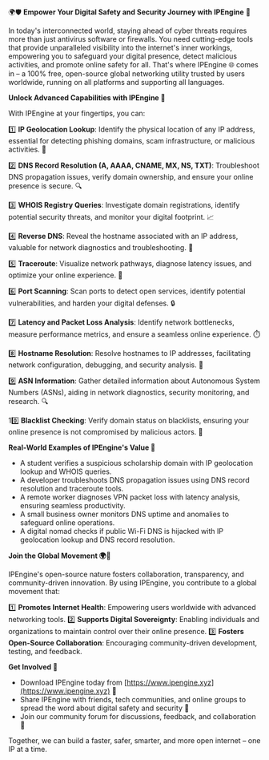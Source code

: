 🌍🛡️ **Empower Your Digital Safety and Security Journey with IPEngine** 🚀

In today's interconnected world, staying ahead of cyber threats requires more than just antivirus software or firewalls. You need cutting-edge tools that provide unparalleled visibility into the internet's inner workings, empowering you to safeguard your digital presence, detect malicious activities, and promote online safety for all. That's where IPEngine 🌐 comes in – a 100% free, open-source global networking utility trusted by users worldwide, running on all platforms and supporting all languages.

**Unlock Advanced Capabilities with IPEngine 🔑**

With IPEngine at your fingertips, you can:

1️⃣ **IP Geolocation Lookup**: Identify the physical location of any IP address, essential for detecting phishing domains, scam infrastructure, or malicious activities. 📍

2️⃣ **DNS Record Resolution (A, AAAA, CNAME, MX, NS, TXT)**: Troubleshoot DNS propagation issues, verify domain ownership, and ensure your online presence is secure. 🔍

3️⃣ **WHOIS Registry Queries**: Investigate domain registrations, identify potential security threats, and monitor your digital footprint. 📈

4️⃣ **Reverse DNS**: Reveal the hostname associated with an IP address, valuable for network diagnostics and troubleshooting. 🔎

5️⃣ **Traceroute**: Visualize network pathways, diagnose latency issues, and optimize your online experience. 🚀

6️⃣ **Port Scanning**: Scan ports to detect open services, identify potential vulnerabilities, and harden your digital defenses. 🔒

7️⃣ **Latency and Packet Loss Analysis**: Identify network bottlenecks, measure performance metrics, and ensure a seamless online experience. ⏱️

8️⃣ **Hostname Resolution**: Resolve hostnames to IP addresses, facilitating network configuration, debugging, and security analysis. 📡

9️⃣ **ASN Information**: Gather detailed information about Autonomous System Numbers (ASNs), aiding in network diagnostics, security monitoring, and research. 🔍

10️⃣ **Blacklist Checking**: Verify domain status on blacklists, ensuring your online presence is not compromised by malicious actors. 🚫

**Real-World Examples of IPEngine's Value 🌟**

* A student verifies a suspicious scholarship domain with IP geolocation lookup and WHOIS queries.
* A developer troubleshoots DNS propagation issues using DNS record resolution and traceroute tools.
* A remote worker diagnoses VPN packet loss with latency analysis, ensuring seamless productivity.
* A small business owner monitors DNS uptime and anomalies to safeguard online operations.
* A digital nomad checks if public Wi-Fi DNS is hijacked with IP geolocation lookup and DNS record resolution.

**Join the Global Movement 🌍👥**

IPEngine's open-source nature fosters collaboration, transparency, and community-driven innovation. By using IPEngine, you contribute to a global movement that:

1️⃣ **Promotes Internet Health**: Empowering users worldwide with advanced networking tools.
2️⃣ **Supports Digital Sovereignty**: Enabling individuals and organizations to maintain control over their online presence.
3️⃣ **Fosters Open-Source Collaboration**: Encouraging community-driven development, testing, and feedback.

**Get Involved 🚀**

* Download IPEngine today from [https://www.ipengine.xyz](https://www.ipengine.xyz) 📲
* Share IPEngine with friends, tech communities, and online groups to spread the word about digital safety and security 🤝
* Join our community forum for discussions, feedback, and collaboration 💬

Together, we can build a faster, safer, smarter, and more open internet – one IP at a time.